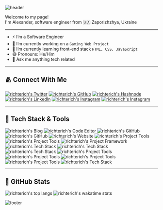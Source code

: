 ![header](https://capsule-render.vercel.app/api?type=waving&color=gradient&customColorList=30&height=192&section=header&text=👋%20Hello!%20Nice%20to%20see%20you&fontSize=24&fontColor=c9d1d9)

Welcome to my page!\
I'm Alexander, software engineer from 🇺🇦 Zaporizhzhya, Ukraine

---

- ⚡ I’m a Software Engineer
- 🔭 I’m currently working on a `Gaming Web Project`
- 🌱 I’m currently learning front-end stack `HTML, CSS, JavaScript`
- 😄 Pronouns: He/Him
- 💬 Ask me anything tech related

---

## 🫂 Connect With Me

[![richterich's Twitter](https://img.shields.io/badge/twitter-%231DA1F2.svg?&style=for-the-badge&logo=twitter&logoColor=white)](https://twitter.com/richterich_)
[![richterich's GitHub](https://img.shields.io/badge/github-%2312100E.svg?&style=for-the-badge&logo=github&logoColor=white)](https://github.com/richterich)
[![richterich's Hashnode](https://img.shields.io/badge/hashnode-%232962FF.svg?&style=for-the-badge&logo=hashnode&logoColor=white)](https://hashnode.com/@richterich)
[![richterich's LinkedIn](https://img.shields.io/badge/linkedin-%230077B5.svg?&style=for-the-badge&logo=linkedin&logoColor=white)](https://ua.linkedin.com/in/richterich-alexander)
[![richterich's Instagram](https://img.shields.io/badge/facebook-%231877F2.svg?&style=for-the-badge&logo=facebook&logoColor=white)](https://www.facebook.com/richterich.alexander)
[![richterich's Instagram](https://img.shields.io/badge/instagram-%23E4405F.svg?&style=for-the-badge&logo=instagram&logoColor=white)](https://www.instagram.com/richterich.alexander)

---

## 🚀 Tech Stack & Tools

![richterich's Blog](https://img.shields.io/badge/hashnode-%232962FF.svg?&style=for-the-badge&logo=hashnode&logoColor=white)
![richterich's Code Editor](https://img.shields.io/badge/vs%20code-%23007ACC.svg?&style=for-the-badge&logo=visualstudiocode&logoColor=white)
![richterich's GitHub](https://img.shields.io/badge/github-%2312100E.svg?&style=for-the-badge&logo=github&logoColor=white)
![richterich's GitHub](https://img.shields.io/badge/github%20actions-%232088FF.svg?&style=for-the-badge&logo=githubactions&logoColor=white)
![richterich's Website](https://img.shields.io/badge/digital%20ocean-%230080FF.svg?&style=for-the-badge&logo=digitalocean&logoColor=white)
![richterich's Project Tools](https://img.shields.io/badge/gulp-%23CF4647.svg?&style=for-the-badge&logo=gulp&logoColor=white)
![richterich's Project Tools](https://img.shields.io/badge/webpack-%238DD6F9.svg?&style=for-the-badge&logo=webpack&logoColor=black)
![richterich's Project Framework](https://img.shields.io/badge/phaser%20js-%23F7DF1E.svg?&style=for-the-badge&logo=javascript&logoColor=black)
![richterich's Tech Stack](https://img.shields.io/badge/html-%23E34F26.svg?&style=for-the-badge&logo=html5&logoColor=white)
![richterich's Tech Stack](https://img.shields.io/badge/css-%231572B6.svg?&style=for-the-badge&logo=css3&logoColor=white)
![richterich's Tech Stack](https://img.shields.io/badge/javascript-%23323330.svg?style=for-the-badge&logo=javascript&logoColor=%23F7DF1E)
![richterich's Project Tools](https://img.shields.io/badge/sass-%23CC6699.svg?&style=for-the-badge&logo=sass&logoColor=white)
![richterich's Project Tools](https://img.shields.io/badge/babel-%23F9DC3E.svg?&style=for-the-badge&logo=babel&logoColor=black)
![richterich's Project Tools](https://img.shields.io/badge/npm-%23CB3837.svg?&style=for-the-badge&logo=npm&logoColor=white)
![richterich's Project Tools](https://img.shields.io/badge/ubuntu-%23E95420.svg?&style=for-the-badge&logo=ubuntu&logoColor=white)
![richterich's Tech Stack](https://img.shields.io/badge/git-%23F05032.svg?&style=for-the-badge&logo=git&logoColor=white)

---

## 🌟 GitHub Stats

![richterich's top langs](https://github-readme-stats.vercel.app/api/top-langs/?username=richterich&bg_color=00000000&title_color=c9d1d9&text_color=c9d1d9&hide_border=true&langs_count=4&layout=compact&card_width=280)
![richterich's wakatime stats](https://github-readme-stats.vercel.app/api/wakatime?username=richterich&bg_color=00000000&title_color=c9d1d9&text_color=c9d1d9&hide_border=true&custom_title=Last%207%20Days&layout=compact)

![footer](https://capsule-render.vercel.app/api?type=waving&color=gradient&customColorList=30&height=64&section=footer)

<!--

TODO: For light mode

![richterich's top langs](https://github-readme-stats.vercel.app/api/top-langs/?username=richterich&bg_color=00000000&title_color=24292f&text_color=24292f&hide_border=true&langs_count=4&layout=compact)
![richterich's wakatime stats](https://github-readme-stats.vercel.app/api/wakatime?username=richterich&bg_color=00000000&title_color=24292f&text_color=24292f&hide_border=true&custom_title=Last%207%20Days&layout=compact)

-->
